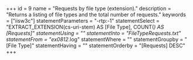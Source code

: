+++
id = 9
name = "Requests by file type (extension)."
description = "Returns a listing of file types and the total number of requests."
keywords = ["iisw3c"]
statementParameters = "-rtp:-1"
statementSelect = "EXTRACT_EXTENSION(cs-uri-stem) AS [File Type], COUNT(*) AS [Requests]"
statementUsing = ""
statementInto = "FileTypeRequests.txt"
statementFrom = "ex0812*.log"
statementWhere = ""
statementGroupby = "[File Type]"
statementHaving = ""
statementOrderby = "[Requests] DESC"
+++

